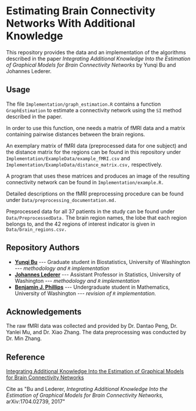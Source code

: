# Estimating Brain Connectivity Networks With Additional Knowledge

This repository provides the data and an implementation of the algorithms
 described in the paper
*Integrating Additional Knowledge Into the Estimation of Graphical Models for Brain Connectivity Networks* by
Yunqi Bu and Johannes Lederer.

## Usage

The file `Implementation/graph_estimation.R` contains a function `GraphEstimation` to estimate
 a connectivity network using the `SI` method described in the  paper.

In order to use this function, one needs a matrix of fMRI data and a matrix containing
 pairwise distances between the brain regions.

An exemplary matrix of fMRI data (preprocessed data for one subject) and the  distance matrix for the regions can be found in this
repository under `Implementation/ExampleData/example_fMRI.csv` and `Implementation/ExampleData/distance_matrix.csv,` respectively.

A program that uses these matrices and produces an image of the resulting
connectivity network can be found in `Implementation/example.R.`

Detailed descriptions on the fMRI preprocessing procedure can be found under `Data/preprocessing_documentation.md.` 

Preprocessed data for all 37 patients in the study can be found under `Data/PreprocessedData.` The brain region names, the lobe that each region belongs to, and the 42 regions of interest indicator is given in `Data/brain_regions.csv.`


## Repository Authors

* **[Yunqi Bu](yunqibu@uw.edu)** --- Graduate student in Biostatistics, University of Washington --- *methodology and `R` implementation*
* **[Johannes Lederer](ledererj@uw.edu)** --- Assistant Professor in Statistics, University of Washington --- *methodology and `R` implementation*
* **[Benjamin J. Phillips](bejphil@uw.edu)** --- Undergraduate student in Mathematics, University of Washington --- *revision of `R` implementation.*

## Acknowledgements

The raw fMRI data was collected and provided by Dr. Dantao Peng, Dr. Yanlei Mu, and Dr. Xiao Zhang. The data preprocessing was conducted by Dr. Min Zhang.

## Reference

[Integrating Additional Knowledge Into the Estimation of Graphical Models for Brain Connectivity Networks](https://arxiv.org/abs/1704.02739)

Cite as "Bu and Lederer, *Integrating Additional Knowledge Into the Estimation of Graphical Models for Brain Connectivity Networks,* arXiv:1704.02739, 2017"


